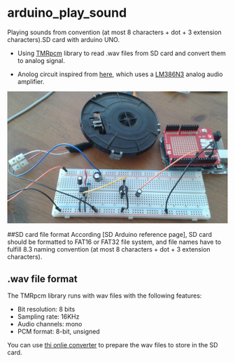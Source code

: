 # arduino_play_sound
Playing sounds from convention (at most 8 characters + dot + 3 extension characters).SD card with arduino UNO.

- Using [TMRpcm](https://github.com/TMRh20/TMRpcm) library to read .wav files from SD card and convert them to analog signal.

- Anolog circuit inspired from [here](https://www.arduino.cc/en/Tutorial/SimpleAudioPlayer), which uses a [LM386N3](http://www.ti.com/lit/ds/symlink/lm386.pdf) analog audio amplifier.

![sd sound player](media/sd_sound_player.jpg)

##SD card file format
According [SD Arduino reference page], SD card should be formatted to FAT16 or FAT32 file system, and file names have to fulfill 8.3 naming convention (at most 8 characters + dot + 3 extension characters).

## .wav file format
The TMRpcm library runs with wav files with the following features:
- Bit resolution: 8 bits
- Sampling rate: 16KHz
- Audio channels: mono
- PCM format: 8-bit, unsigned

You can use [thi onlie converter](http://audio.online-convert.com/convert-to-wav) to prepare the wav files to store in the SD card.
